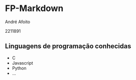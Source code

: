 # FP-Markdown

André Afoito
    
2211891

## Linguagens de programação conhecidas

* C
* Javascript
* Python
* ...

